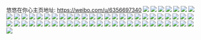 悠悠在你心主页地址: https://weibo.com/u/6356697340 
![](https://wx4.sinaimg.cn/mw2000/006Wc3msgy1h96nfg8dmlj31sc2ds1kz.jpg) 
![](https://wx4.sinaimg.cn/mw2000/006Wc3msgy1h96nfb2i43j31sc2ds4qr.jpg) 
![](https://wx4.sinaimg.cn/mw2000/006Wc3msgy1h96nf6tuu5j31sc2ds7wj.jpg) 
![](https://wx4.sinaimg.cn/mw2000/006Wc3msgy1h94zbzlouqj30wi1lr4pj.jpg) 
![](https://wx4.sinaimg.cn/mw2000/006Wc3msgy1h94zbxzw2rj30wi1lk1kx.jpg) 
![](https://wx4.sinaimg.cn/mw2000/006Wc3msgy1h94zc26yhbj30wi1lr1kx.jpg) 
![](https://wx4.sinaimg.cn/mw2000/006Wc3msgy1h94zc5skvoj30wi1mq1kx.jpg) 
![](https://wx4.sinaimg.cn/mw2000/006Wc3msgy1h94zc7jh3hj30wh1mi1j9.jpg) 
![](https://wx4.sinaimg.cn/mw2000/006Wc3msgy1h94zc9ewmpj30wi1lqx5k.jpg) 
![](https://wx4.sinaimg.cn/mw2000/006Wc3msgy1h94zcbdslij30wi1lr4qp.jpg) 
![](https://wx4.sinaimg.cn/mw2000/006Wc3msgy1h94zcd7mldj30wi1lh1kx.jpg) 
![](https://wx4.sinaimg.cn/mw2000/006Wc3msgy1h94zcewvflj30wi1lre5q.jpg) 
![](https://wx4.sinaimg.cn/mw2000/006Wc3msgy1h8qctdw808j30u0140qiy.jpg) 
![](https://wx4.sinaimg.cn/mw2000/006Wc3msgy1h89efib7qbj30u01hc7eq.jpg) 
![](https://wx4.sinaimg.cn/mw2000/006Wc3msgy1h89efhqqeoj30u01hcqe5.jpg) 
![](https://wx4.sinaimg.cn/mw2000/006Wc3msgy1h89efgp4frj30u01uhk3l.jpg) 
![](https://wx4.sinaimg.cn/mw2000/006Wc3msgy1h7waqfdwp1j30u0140gwt.jpg) 
![](https://wx4.sinaimg.cn/mw2000/006Wc3msgy1h7waqb54mjj30u0140ds1.jpg) 
![](https://wx4.sinaimg.cn/mw2000/006Wc3msgy1h7waqhae98j30u0140k1z.jpg) 
![](https://wx4.sinaimg.cn/mw2000/006Wc3msgy1h7waqjyqrxj30u0140gzn.jpg) 
![](https://wx4.sinaimg.cn/mw2000/006Wc3msgy1h7waqmytkxj30u0140gvb.jpg) 
![](https://wx4.sinaimg.cn/mw2000/006Wc3msgy1h7waqqlcuwj30u0140dpt.jpg) 
![](https://wx4.sinaimg.cn/mw2000/006Wc3msgy1h7vbe1qmysj30u0140ajd.jpg) 
![](https://wx4.sinaimg.cn/mw2000/006Wc3msgy1h7iidmi71ej30u0140qd3.jpg) 
![](https://wx4.sinaimg.cn/mw2000/006Wc3msgy1h7ga70gsnij30u0140k4s.jpg) 
![](https://wx4.sinaimg.cn/mw2000/006Wc3msgy1h7ga71edwhj30u013f47h.jpg) 
![](https://wx4.sinaimg.cn/mw2000/006Wc3msgy1h7ga72pzynj30u0140qh2.jpg) 
![](https://wx4.sinaimg.cn/mw2000/006Wc3msgy1h7ga6yx85qj30u01sywk7.jpg) 
![](https://wx4.sinaimg.cn/mw2000/006Wc3msgy1h7ga75wf6yj30u0140wqc.jpg) 
![](https://wx4.sinaimg.cn/mw2000/006Wc3msgy1h7ga74j9vtj30u0140k1l.jpg) 
![](https://wx4.sinaimg.cn/mw2000/006Wc3msgy1h7ga776lyij30u0140wrf.jpg) 
![](https://wx4.sinaimg.cn/mw2000/006Wc3msgy1h7ga78aq7dj30u0140n6q.jpg) 
![](https://wx4.sinaimg.cn/mw2000/006Wc3msgy1h7ga79hnwcj30u0140amy.jpg) 
![](https://wx4.sinaimg.cn/mw2000/006Wc3msgy1h7ga7agl5xj30u01400zg.jpg) 
![](https://wx4.sinaimg.cn/mw2000/006Wc3msgy1h78mfcv4hcj30u013zgro.jpg) 
![](https://wx4.sinaimg.cn/mw2000/006Wc3msgy1h78mfeidnbj30u013zdsj.jpg) 
![](https://wx4.sinaimg.cn/mw2000/006Wc3msgy1h78mfndlu8j30u0140ac0.jpg) 
![](https://wx4.sinaimg.cn/mw2000/006Wc3msgy1h78mfpg8g4j31400u0qbj.jpg) 
![](https://wx4.sinaimg.cn/mw2000/006Wc3msgy1h78mf8va66j30u0140ags.jpg) 
![](https://wx4.sinaimg.cn/mw2000/006Wc3msgy1h6b4dqqawwj30u01hcq5y.jpg) 
![](https://wx4.sinaimg.cn/mw2000/006Wc3msgy1h6b4drp2x0j30u01hcqc4.jpg) 
![](https://wx4.sinaimg.cn/mw2000/006Wc3msgy1h68mlwq6kgj30u01hcq5y.jpg) 
![](https://wx4.sinaimg.cn/mw2000/006Wc3msgy1h5xx5szu5tj30u01baafh.jpg) 
![](https://wx4.sinaimg.cn/mw2000/006Wc3msgy1h5wohjliohj320f25z1ky.jpg) 
![](https://wx4.sinaimg.cn/mw2000/006Wc3msgy1h5wohmamttj31sc2dsu0x.jpg) 
![](https://wx4.sinaimg.cn/mw2000/006Wc3msgy1h5wohq25qmj32c0340qof.jpg) 
![](https://wx4.sinaimg.cn/mw2000/006Wc3msgy1h5wohi7lqnj32c0340x6s.jpg) 
![](https://wx4.sinaimg.cn/mw2000/006Wc3msgy1h5wohup5mqj32c03407wi.jpg) 
![](https://wx4.sinaimg.cn/mw2000/006Wc3msgy1h5wohxs3soj32c03404h9.jpg) 
![](https://wx4.sinaimg.cn/mw2000/006Wc3msgy1h5sf5zz9j2j32c03407wl.jpg) 
![](https://wx4.sinaimg.cn/mw2000/006Wc3msgy1h5nhc4gwkqj32c0340hdx.jpg) 
![](https://wx4.sinaimg.cn/mw2000/006Wc3msgy1h5nhc7h179j324h2c0x6r.jpg) 
![](https://wx4.sinaimg.cn/mw2000/006Wc3msgy1h5efvqvybjj324m0zkdni.jpg) 
![](https://wx4.sinaimg.cn/mw2000/006Wc3msgy1h5efvxyvzcj32c0340b2c.jpg) 
![](https://wx4.sinaimg.cn/mw2000/006Wc3msgy1h5efvqe535j33402c04qq.jpg) 
![](https://wx4.sinaimg.cn/mw2000/006Wc3msgy1h5efxsdim4j33402c0e82.jpg) 
![](https://wx4.sinaimg.cn/mw2000/006Wc3msgy1h5b9im23xej30zg1badsw.jpg) 
![](https://wx4.sinaimg.cn/mw2000/006Wc3msgy1h5b9irqoitj31sc2dskjn.jpg) 
